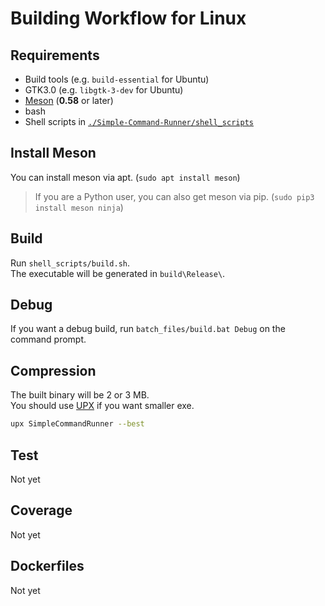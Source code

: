 # Building Workflow for Linux

## Requirements

-   Build tools (e.g. `build-essential` for Ubuntu)
-   GTK3.0 (e.g. `libgtk-3-dev` for Ubuntu)
-   [Meson](https://github.com/mesonbuild/meson) (**0.58** or later)
-   bash
-   Shell scripts in [`./Simple-Command-Runner/shell_scripts`](../shell_scripts)

## Install Meson

You can install meson via apt. (`sudo apt install meson`)

> If you are a Python user, you can also get meson via pip. (`sudo pip3 install meson ninja`)

## Build

Run `shell_scripts/build.sh`.  
The executable will be generated in `build\Release\`.  

## Debug

If you want a debug build, run `batch_files/build.bat Debug` on the command prompt.  

## Compression

The built binary will be 2 or 3 MB.  
You should use [UPX](https://github.com/upx/upx/releases/latest) if you want smaller exe.  

```bash
upx SimpleCommandRunner --best
```

## Test

Not yet

## Coverage

Not yet

## Dockerfiles

Not yet
